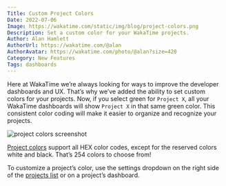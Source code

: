 ```yaml
---
Title: Custom Project Colors
Date: 2022-07-06
Image: https://wakatime.com/static/img/blog/project-colors.png
Description: Set a custom color for your WakaTime projects.
Author: Alan Hamlett
AuthorUrl: https://wakatime.com/@alan
AuthorAvatar: https://wakatime.com/photo/@alan?size=420
Category: New Features
Tags: dashboards
---
```


Here at WakaTime we’re always looking for ways to improve the developer dashboards and UX.
That’s why we’ve added the ability to set custom colors for your projects.
Now, if you select green for `Project X`, all your WakaTime dashboards will show `Project X` in that same green color.
This consistent color coding will make it easier to organize and recognize your projects.

<img src="https://wakatime.com/static/img/blog/project-colors.png" class="img-responsive" alt="project colors screenshot" />

[Project colors][projects] support all HEX color codes, except for the reserved colors white and black.
That’s 254 colors to choose from!

To customize a project’s color, use the settings dropdown on the right side of the [projects list](projects) or on a project’s dashboard.


[projects]: https://wakatime.com/projects
